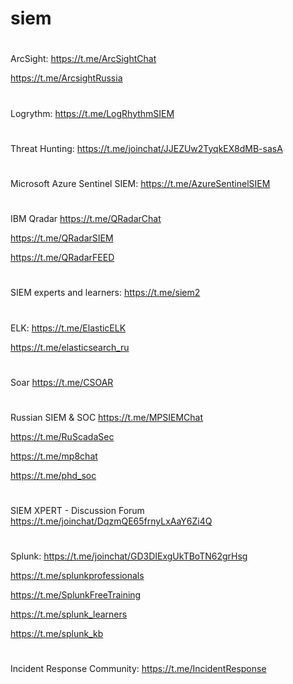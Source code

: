 # siem

#
ArcSight:
https://t.me/ArcSightChat

https://t.me/ArcsightRussia  

#
Logrythm:
https://t.me/LogRhythmSIEM 

#
Threat Hunting:
https://t.me/joinchat/JJEZUw2TyqkEX8dMB-sasA 

#
Microsoft Azure Sentinel SIEM:
https://t.me/AzureSentinelSIEM 

#
IBM Qradar
https://t.me/QRadarChat 

https://t.me/QRadarSIEM 

https://t.me/QRadarFEED

#
SIEM experts and learners:
https://t.me/siem2 

#
ELK:
https://t.me/ElasticELK

https://t.me/elasticsearch_ru

#
Soar
https://t.me/CSOAR

#
Russian SIEM & SOC
https://t.me/MPSIEMChat

https://t.me/RuScadaSec

https://t.me/mp8chat

https://t.me/phd_soc

#
SIEM XPERT - Discussion Forum
https://t.me/joinchat/DqzmQE65frnyLxAaY6Zi4Q 

#
Splunk:
https://t.me/joinchat/GD3DIExgUkTBoTN62grHsg

https://t.me/splunkprofessionals

https://t.me/SplunkFreeTraining

https://t.me/splunk_learners

https://t.me/splunk_kb

#
Incident Response Community:
https://t.me/IncidentResponse
